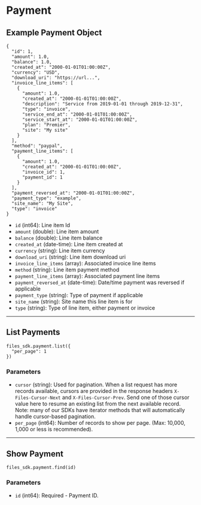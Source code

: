 # Payment

## Example Payment Object

```
{
  "id": 1,
  "amount": 1.0,
  "balance": 1.0,
  "created_at": "2000-01-01T01:00:00Z",
  "currency": "USD",
  "download_uri": "https://url...",
  "invoice_line_items": [
    {
      "amount": 1.0,
      "created_at": "2000-01-01T01:00:00Z",
      "description": "Service from 2019-01-01 through 2019-12-31",
      "type": "invoice",
      "service_end_at": "2000-01-01T01:00:00Z",
      "service_start_at": "2000-01-01T01:00:00Z",
      "plan": "Premier",
      "site": "My site"
    }
  ],
  "method": "paypal",
  "payment_line_items": [
    {
      "amount": 1.0,
      "created_at": "2000-01-01T01:00:00Z",
      "invoice_id": 1,
      "payment_id": 1
    }
  ],
  "payment_reversed_at": "2000-01-01T01:00:00Z",
  "payment_type": "example",
  "site_name": "My Site",
  "type": "invoice"
}
```

* `id` (int64): Line item Id
* `amount` (double): Line item amount
* `balance` (double): Line item balance
* `created_at` (date-time): Line item created at
* `currency` (string): Line item currency
* `download_uri` (string): Line item download uri
* `invoice_line_items` (array): Associated invoice line items
* `method` (string): Line item payment method
* `payment_line_items` (array): Associated payment line items
* `payment_reversed_at` (date-time): Date/time payment was reversed if applicable
* `payment_type` (string): Type of payment if applicable
* `site_name` (string): Site name this line item is for
* `type` (string): Type of line item, either payment or invoice


---

## List Payments

```
files_sdk.payment.list({
  "per_page": 1
})
```

### Parameters

* `cursor` (string): Used for pagination.  When a list request has more records available, cursors are provided in the response headers `X-Files-Cursor-Next` and `X-Files-Cursor-Prev`.  Send one of those cursor value here to resume an existing list from the next available record.  Note: many of our SDKs have iterator methods that will automatically handle cursor-based pagination.
* `per_page` (int64): Number of records to show per page.  (Max: 10,000, 1,000 or less is recommended).


---

## Show Payment

```
files_sdk.payment.find(id)
```

### Parameters

* `id` (int64): Required - Payment ID.
